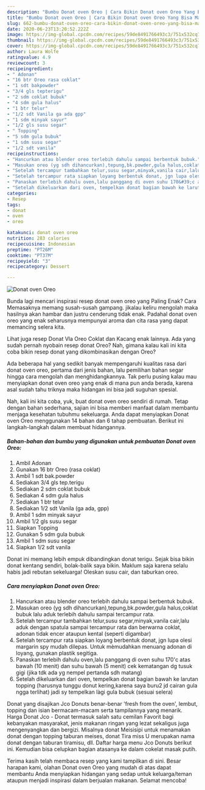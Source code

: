```yaml
---
description: "Bumbu Donat oven Oreo | Cara Bikin Donat oven Oreo Yang Bisa Manjain Lidah"
title: "Bumbu Donat oven Oreo | Cara Bikin Donat oven Oreo Yang Bisa Manjain Lidah"
slug: 662-bumbu-donat-oven-oreo-cara-bikin-donat-oven-oreo-yang-bisa-manjain-lidah
date: 2020-06-23T13:20:52.222Z
image: https://img-global.cpcdn.com/recipes/59de8491766493c3/751x532cq70/donat-oven-oreo-foto-resep-utama.jpg
thumbnail: https://img-global.cpcdn.com/recipes/59de8491766493c3/751x532cq70/donat-oven-oreo-foto-resep-utama.jpg
cover: https://img-global.cpcdn.com/recipes/59de8491766493c3/751x532cq70/donat-oven-oreo-foto-resep-utama.jpg
author: Laura Wolfe
ratingvalue: 4.9
reviewcount: 3
recipeingredient:
- " Adonan"
- "16 btr Oreo rasa coklat"
- "1 sdt bakpowder"
- "3/4 gls tepterigu"
- "2 sdm coklat bubuk"
- "4 sdm gula halus"
- "1 btr telur"
- "1/2 sdt Vanila ga ada gpp"
- "1 sdm minyak sayur"
- "1/2 gls susu segar"
- " Topping"
- "5 sdm gula bubuk"
- "1 sdm susu segar"
- "1/2 sdt vanila"
recipeinstructions:
- "Hancurkan atau blender oreo terlebih dahulu sampai berbentuk bubuk."
- "Masukan oreo (yg sdh dihancurkan),tepung,bk.powder,gula halus,coklat bubuk lalu aduk terlebih dahulu sampai tercampur rata."
- "Setelah tercampur tambahkan telur,susu segar,minyak,vanila cair,lalu aduk dengan spatula sampai tercampur rata dan berwarna coklat, adonan tidak encer ataupun kental (seperti digambar)"
- "Setelah tercampur rata siapkan loyang berbentuk donat, jgn lupa olesi margarin spy mudah dilepas. Untuk mèmudahkan menuang adonan di loyang, gunakan plastik segitiga."
- "Panaskan terlebih dahulu oven,lalu panggang di oven suhu 170&#39;c atas bawah (10 menit) dan suhu bawah (5 menit) cek kematangan dg tusuk gigi (jika tdk ada yg nempel pertanda sdh matang)"
- "Setelah dikeluarkan dari oven, tempelkan donat bagian bawah ke larutan topping (harusnya tunggu donut kering,karena saya buru2 jd cairan gula ngga terlihat) jadi sy tempelkan làgi gula bubuk (sesuai selera)"
categories:
- Resep
tags:
- donat
- oven
- oreo

katakunci: donat oven oreo 
nutrition: 283 calories
recipecuisine: Indonesian
preptime: "PT26M"
cooktime: "PT37M"
recipeyield: "3"
recipecategory: Dessert

---
```



![Donat oven Oreo](https://img-global.cpcdn.com/recipes/59de8491766493c3/751x532cq70/donat-oven-oreo-foto-resep-utama.jpg)

Bunda lagi mencari inspirasi resep donat oven oreo yang Paling Enak? Cara Memasaknya memang susah-susah gampang. jikalau keliru mengolah maka hasilnya akan hambar dan justru cenderung tidak enak. Padahal donat oven oreo yang enak seharusnya mempunyai aroma dan cita rasa yang dapat memancing selera kita.

Lihat juga resep Donat Vla Oreo Coklat dan Kacang enak lainnya. Ada yang sudah pernah nyobain resep donat Oreo? Nah, gimana kalau kali ini kita coba bikin resep donat yang dikombinasikan dengan Oreo?

Ada beberapa hal yang sedikit banyak mempengaruhi kualitas rasa dari donat oven oreo, pertama dari jenis bahan, lalu pemilihan bahan segar hingga cara mengolah dan menghidangkannya. Tak perlu pusing kalau mau menyiapkan donat oven oreo yang enak di mana pun anda berada, karena asal sudah tahu triknya maka hidangan ini bisa jadi suguhan spesial.


Nah, kali ini kita coba, yuk, buat donat oven oreo sendiri di rumah. Tetap dengan bahan sederhana, sajian ini bisa memberi manfaat dalam membantu menjaga kesehatan tubuhmu sekeluarga. Anda dapat menyiapkan Donat oven Oreo menggunakan 14 bahan dan 6 tahap pembuatan. Berikut ini langkah-langkah dalam membuat hidangannya.

<!--inarticleads1-->

##### Bahan-bahan dan bumbu yang digunakan untuk pembuatan Donat oven Oreo:

1. Ambil  Adonan
1. Gunakan 16 btr Oreo (rasa coklat)
1. Ambil 1 sdt bak.powder
1. Sediakan 3/4 gls tep.terigu
1. Sediakan 2 sdm coklat bubuk
1. Sediakan 4 sdm gula halus
1. Sediakan 1 btr telur
1. Sediakan 1/2 sdt Vanila (ga ada, gpp)
1. Ambil 1 sdm minyak sayur
1. Ambil 1/2 gls susu segar
1. Siapkan  Topping
1. Gunakan 5 sdm gula bubuk
1. Ambil 1 sdm susu segar
1. Siapkan 1/2 sdt vanila


Donat ini memang lebih empuk dibandingkan donat terigu. Sejak bisa bikin donat kentang sendiri, bolak-balik saya bikin. Maklum saja karena selalu habis jadi rebutan sekeluarga! Oleskan susu cair, dan taburkan oreo. 

<!--inarticleads2-->

##### Cara menyiapkan Donat oven Oreo:

1. Hancurkan atau blender oreo terlebih dahulu sampai berbentuk bubuk.
1. Masukan oreo (yg sdh dihancurkan),tepung,bk.powder,gula halus,coklat bubuk lalu aduk terlebih dahulu sampai tercampur rata.
1. Setelah tercampur tambahkan telur,susu segar,minyak,vanila cair,lalu aduk dengan spatula sampai tercampur rata dan berwarna coklat, adonan tidak encer ataupun kental (seperti digambar)
1. Setelah tercampur rata siapkan loyang berbentuk donat, jgn lupa olesi margarin spy mudah dilepas. Untuk mèmudahkan menuang adonan di loyang, gunakan plastik segitiga.
1. Panaskan terlebih dahulu oven,lalu panggang di oven suhu 170&#39;c atas bawah (10 menit) dan suhu bawah (5 menit) cek kematangan dg tusuk gigi (jika tdk ada yg nempel pertanda sdh matang)
1. Setelah dikeluarkan dari oven, tempelkan donat bagian bawah ke larutan topping (harusnya tunggu donut kering,karena saya buru2 jd cairan gula ngga terlihat) jadi sy tempelkan làgi gula bubuk (sesuai selera)


Donat yang disajikan Jco Donuts benar-benar &#39;fresh from the oven&#39;, lembut, topping dan isian bermacam-macam serta tampilannya yang menarik. Harga Donat Jco - Donat termasuk salah satu cemilan Favorit bagi kebanyakan masyarakat, jenis makanan ringan yang lezat sekaligus juga mengenyangkan dan bergizi. Misalnya donat Meisisipi untuk menamakan donat dengan topping taburan meises, donat Tira miss U merupakan nama donat dengan taburan tiramisu, dll. Daftar harga menu Jco Donuts berikut ini. Kemudian bisa celupkan bagian atasanya ke dalam cokelat masak putih. 

Terima kasih telah membaca resep yang kami tampilkan di sini. Besar harapan kami, olahan Donat oven Oreo yang mudah di atas dapat membantu Anda menyiapkan hidangan yang sedap untuk keluarga/teman ataupun menjadi inspirasi dalam berjualan makanan. Selamat mencoba!
